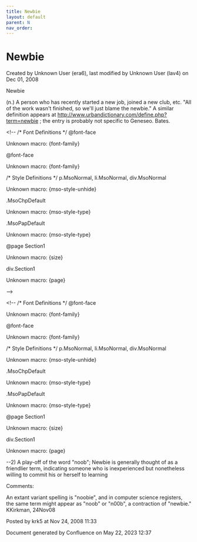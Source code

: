 ```yaml
---
title: Newbie
layout: default
parent: N
nav_order:
---
```


# Newbie

Created by  Unknown User (era6), last modified by  Unknown User (lav4) on Dec 01, 2008

Newbie

(n.) A person who has recently started a new job, joined a new club, etc. "All of the work wasn't finished, so we'll just blame the newbie." A similar definition appears at http://www.urbandictionary.com/define.php?term=newbie ; the entry is probably not specific to Geneseo. Bates.

&lt;!--  /* Font Definitions */  @font-face 	

Unknown macro: {font-family} 

@font-face 	

Unknown macro: {font-family} 

/* Style Definitions */  p.MsoNormal, li.MsoNormal, div.MsoNormal 	

Unknown macro: {mso-style-unhide} 

.MsoChpDefault 	

Unknown macro: {mso-style-type} 

.MsoPapDefault 	

Unknown macro: {mso-style-type} 

@page Section1 	

Unknown macro: {size} 

div.Section1 	

Unknown macro: {page} 

--&gt;

&lt;!--  /* Font Definitions */  @font-face 	

Unknown macro: {font-family} 

@font-face 	

Unknown macro: {font-family} 

/* Style Definitions */  p.MsoNormal, li.MsoNormal, div.MsoNormal 	

Unknown macro: {mso-style-unhide} 

.MsoChpDefault 	

Unknown macro: {mso-style-type} 

.MsoPapDefault 	

Unknown macro: {mso-style-type} 

@page Section1 	

Unknown macro: {size} 

div.Section1 	

Unknown macro: {page} 

--2) A play-off of the word "noob"; Newbie is generally thought of as a friendlier term, indicating someone who is inexperienced but nonetheless willing to commit his or herself to learning

Comments:

An extant variant spelling is &quot;noobie&quot;, and in computer science registers, the same term might appear as &quot;noob&quot; or &quot;n00b&quot;, a contraction of &quot;newbie.&quot; KKirkman, 24Nov08

Posted by krk5 at Nov 24, 2008 11:33

Document generated by Confluence on May 22, 2023 12:37


